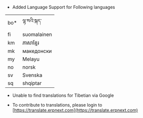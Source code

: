 - Added Language Support for Following languages

<table class="table table-bordered">
    <tr>
        <td style="width: 30%">bo*</td>
        <td>ལྷ་སའི་སྐད་</td>
    </tr>
    <tr>
        <td>fi</td>
        <td>suomalainen</td>
    </tr>
    <tr>
        <td>km</td>
        <td>ភាសាខ្មែរ</td>
    </tr>
    <tr>
        <td>mk</td>
        <td>македонски</td>
    </tr>
    <tr>
        <td>my</td>
        <td>Melayu</td>
    </tr>
    <tr>
        <td>no</td>
        <td>norsk</td>
    </tr>
    <tr>
        <td>sv</td>
        <td>Svenska</td>
    </tr>
    <tr>
        <td>sq</td>
        <td>shqiptar</td>
    </tr>
</table>

* Unable to find translations for Tibetian via Google

- To contribute to translations, please login to [https://translate.erpnext.com](https://translate.erpnext.com)

